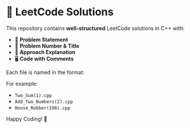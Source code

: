 # 🚀 LeetCode Solutions  

This repository contains **well-structured** LeetCode solutions in C++ with:  
- 📌 **Problem Statement**  
- 🔢 **Problem Number & Title**  
- 📝 **Approach Explanation**  
- 🖥 **Code with Comments**  

Each file is named in the format:  

For example:  
- `Two_Sum(1).cpp`  
- `Add_Two_Numbers(2).cpp`  
- `House_Robber(198).cpp`  

Happy Coding! 🚀  
